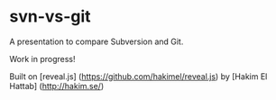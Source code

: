 # svn-vs-git

A presentation to compare Subversion and Git.

Work in progress!

Built on [reveal.js] (https://github.com/hakimel/reveal.js) by [Hakim El Hattab] (http://hakim.se/)

